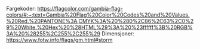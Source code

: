 Fargekoder: https://flagcolor.com/gambia-flag-colors/#:~:text=Gambia%20Flag%20Color%20Codes%20and%20Values.%20Red.%20PANTONE%3A,CMYK%3A%20%280%2C86%2C63%2C0%29%20White.%20Hex%20%28HTML%29%3A%20%23ffffff%3B%20RGB%3A%20%28255%2C255%2C255%29
Dimensjoner: https://www.fotw.info/flags/gm.html#storm 